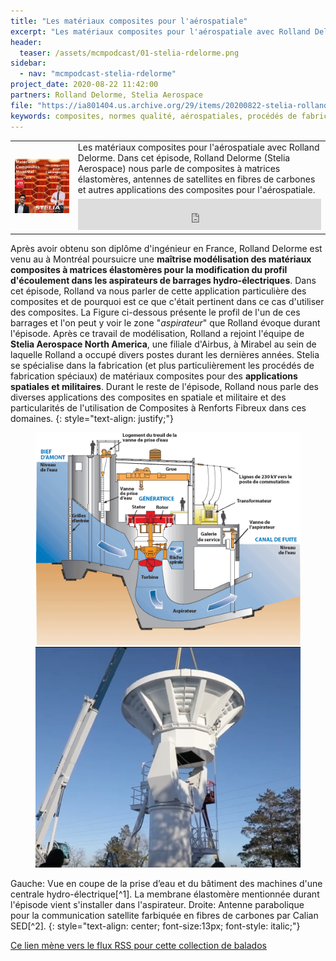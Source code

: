```yaml
---
title: "Les matériaux composites pour l'aérospatiale"
excerpt: "Les matériaux composites pour l'aérospatiale avec Rolland Delorme. Dans cet épisode, Rolland Delorme (Stelia Aerospace) nous parle de composites à matrices élastomères, antennes de satellites en fibres de carbones et autres applications des composites pour l'aérospatiale."
header:
  teaser: /assets/mcmpodcast/01-stelia-rdelorme.png
sidebar:
  - nav: "mcmpodcast-stelia-rdelorme"
project_date: 2020-08-22 11:42:00
partners: Rolland Delorme, Stelia Aerospace
file: "https://ia801404.us.archive.org/29/items/20200822-stelia-rolland-delorme/20200822-Stelia-RollandDelorme.mp3"
keywords: composites, normes qualité, aérospatiales, procédés de fabrication
---
```


<table border="0" border-spacing="0" width="100%">
	<col style="width:20%">
	<col style="width:80%">
	<tr>
		<td rowspan="2"><a href=""><img src="/assets/mcmpodcast/01-stelia-rdelorme.png"></a></td>
		<td>Les matériaux composites pour l'aérospatiale avec Rolland Delorme. Dans cet épisode, Rolland Delorme (Stelia Aerospace) nous parle de composites à matrices élastomères, antennes de satellites en fibres de carbones et autres applications des composites pour l'aérospatiale.</td>
	</tr>
	<tr>
    <td><center><iframe src="https://archive.org/embed/20200822-stelia-rolland-delorme" width="100%" height="50" frameborder="0" webkitallowfullscreen="true" mozallowfullscreen="true" allowfullscreen></iframe></center></td>
	</tr>
</table>

Après avoir obtenu son diplôme d'ingénieur en France, Rolland Delorme est venu au à Montréal poursuicre une **maîtrise modélisation des matériaux composites à matrices élastomères pour la modification du profil d'écoulement dans les aspirateurs de barrages hydro-électriques**. Dans cet épisode, Rolland va nous parler de cette application particulière des composites et de pourquoi est ce que c'était pertinent dans ce cas d'utiliser des composites. La Figure ci-dessous présente le profil de l'un de ces barrages et l'on peut y voir le zone "*aspirateur*" que Rolland évoque durant l'épisode. Après ce travail de modélisation, Rolland a rejoint l'équipe de **Stelia Aerospace North America**, une filiale d'Airbus, à Mirabel au sein de laquelle Rolland a occupé divers postes durant les dernières années. Stelia se spécialise dans la fabrication (et plus particulièrement les procédés de fabrication spéciaux) de matériaux composites pour des **applications spatiales et militaires**. Durant le reste de l'épisode, Rolland nous parle des diverses applications des composites en spatiale et militaire et des particularités de l'utilisation de Composites à Renforts Fibreux dans ces domaines.
{: style="text-align: justify;"}

<figure class="half">
    <a href="https://www.hydro.mb.ca/fr/corporate/teachers/producing_electricity/"><img src="/assets/mcmpodcast/producing_elec_cross.gif"></a>
    <a href="https://www.compositesworld.com/news/carbon-fiber-satellite-communication-antennas-offer-higher-performance"><img src="/assets/mcmpodcast/cw-news-050919-sed.jpeg"></a>
</figure>
Gauche: Vue en coupe de la prise d’eau et du bâtiment des machines d'une centrale hydro-électrique[^1]. La membrane élastomère mentionnée durant l'épisode vient s'installer dans l'aspirateur. Droite: Antenne parabolique pour la communication satellite farbiquée en fibres de carbones par Calian SED[^2].
{: style="text-align: center; font-size:13px; font-style: italic;"}


<i class="fa fa-rss" aria-hidden="true"></i>
[Ce lien mène vers le flux RSS pour cette collection de balados]({{site.url}}/feed.mcmpodcast.xml)

[^1]: [Hydro Manitoba, La production de l’électricité](https://www.hydro.mb.ca/fr/corporate/teachers/producing_electricity/)

[^2]: [Carbon fiber satellite communication antennas offer higher performance](https://www.compositesworld.com/news/carbon-fiber-satellite-communication-antennas-offer-higher-performance)